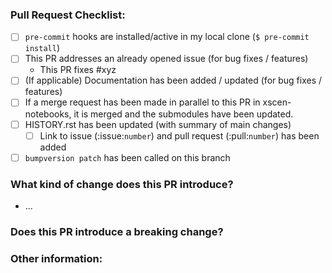 <!-- Please ensure the PR fulfills the following requirements! -->
<!-- If this is your first PR, make sure to add your details to the AUTHORS.rst! -->
### Pull Request Checklist:
- [ ] `pre-commit` hooks are installed/active in my local clone (`$ pre-commit install`)
- [ ] This PR addresses an already opened issue (for bug fixes / features)
    - This PR fixes #xyz
- [ ] (If applicable) Documentation has been added / updated (for bug fixes / features)
- [ ] If a merge request has been made in parallel to this PR in xscen-notebooks, it is merged and the submodules have been updated.
- [ ] HISTORY.rst has been updated (with summary of main changes)
  - [ ] Link to issue (:issue:`number`) and pull request (:pull:`number`) has been added
- [ ] `bumpversion patch` has been called on this branch

### What kind of change does this PR introduce?

* ...

### Does this PR introduce a breaking change?


### Other information:
